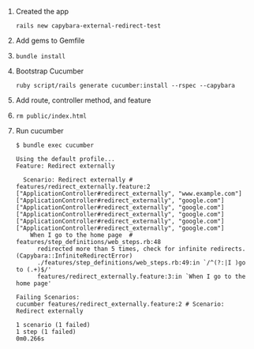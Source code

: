 1. Created the app

       rails new capybara-external-redirect-test

2. Add gems to Gemfile
3. `bundle install`
4. Bootstrap Cucumber

       ruby script/rails generate cucumber:install --rspec --capybara

5. Add route, controller method, and feature
6. `rm public/index.html`
7. Run cucumber

       $ bundle exec cucumber

       Using the default profile...
       Feature: Redirect externally

         Scenario: Redirect externally # features/redirect_externally.feature:2
       ["ApplicationController#redirect_externally", "www.example.com"]
       ["ApplicationController#redirect_externally", "google.com"]
       ["ApplicationController#redirect_externally", "google.com"]
       ["ApplicationController#redirect_externally", "google.com"]
       ["ApplicationController#redirect_externally", "google.com"]
       ["ApplicationController#redirect_externally", "google.com"]
           When I go to the home page  # features/step_definitions/web_steps.rb:48
             redirected more than 5 times, check for infinite redirects. (Capybara::InfiniteRedirectError)
             ./features/step_definitions/web_steps.rb:49:in `/^(?:|I )go to (.+)$/'
             features/redirect_externally.feature:3:in `When I go to the home page'

       Failing Scenarios:
       cucumber features/redirect_externally.feature:2 # Scenario: Redirect externally

       1 scenario (1 failed)
       1 step (1 failed)
       0m0.266s

